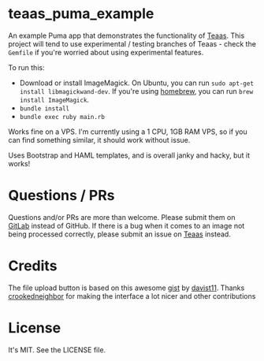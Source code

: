 # teaas_puma_example

An example Puma app that demonstrates the functionality of [Teaas](https://gitlab.com/wjr1985/teaas). This project will tend to use experimental / testing branches of Teaas - check the `Gemfile` if you're worried about using experimental features.

To run this:
* Download or install ImageMagick. On Ubuntu, you can run `sudo apt-get install libmagickwand-dev`. If you're using [homebrew](http://brew.sh), you can run `brew install ImageMagick`.
* `bundle install`
* `bundle exec ruby main.rb`

Works fine on a VPS. I'm currently using a 1 CPU, 1GB RAM VPS, so if you can find something similar, it should work without issue.

Uses Bootstrap and HAML templates, and is overall janky and hacky, but it works!

# Questions / PRs
Questions and/or PRs are more than welcome. Please submit them on [GitLab](https://gitlab.com/wjr1985/teaas_puma_example) instead of GitHub. If there is a bug when it comes to an image not being processed correctly, please submit an issue on [Teaas](https://gitlab.com/wjr1985/teaas/issues) instead.

# Credits
The file upload button is based on this awesome [gist](https://gist.github.com/davist11/645816) by [davist11](https://github.com/davist11).
Thanks [crookedneighbor](https://github.com/crookedneighbor) for making the interface a lot nicer and other contributions 

# License
It's MIT. See the LICENSE file.
